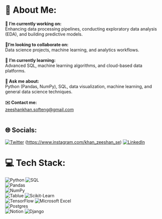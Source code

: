 # 💫 About Me:
**🔭 I’m currently working on:** <br>Enhancing data processing pipelines, conducting exploratory data analysis (EDA), and building predictive models.<br><br>👯**I’m looking to collaborate on:** <br>Data science projects, machine learning, and analytics workflows. <br><br>🌱 **I’m currently learning:**<br> Advanced SQL, machine learning algorithms, and cloud-based data platforms.<br><br> **💬 Ask me about:**<br> Python (Pandas, NumPy), SQL, data visualization, machine learning, and general data science techniques.<br><br> **✉️ Contact me:** <br> zeeshankhan.softeng@gmail.com<br><br>


## 🌐 Socials:
[![Twitter](https://img.shields.io/badge/Twitter-%231DA1F2.svg?logo=Twitter&logoColor=white)](https://twitter.com/ZeeshanKha_SE) (https://www.instagram.com/khan_zeeshan_se) [![LinkedIn](https://img.shields.io/badge/LinkedIn-%230077B5.svg?logo=linkedin&logoColor=white)](https://www.linkedin.com/in/zeeshan-khan-34009a228)




# 💻 Tech Stack:
![Python](https://img.shields.io/badge/python-3670A0?style=for-the-badge&logo=python&logoColor=ffdd54) 
![SQL](https://img.shields.io/badge/SQL-4479A1?style=for-the-badge&logo=postgresql&logoColor=white)  
![Pandas](https://img.shields.io/badge/Pandas-150458?style=for-the-badge&logo=pandas&logoColor=white)  
![NumPy](https://img.shields.io/badge/NumPy-013243?style=for-the-badge&logo=numpy&logoColor=white)  
![Tablue](https://img.shields.io/badge/Tableau-E97627?style=for-the-badge&logo=Tableau&logoColor=white)
![Scikit-Learn](https://img.shields.io/badge/Scikit--Learn-F7931E?style=for-the-badge&logo=scikit-learn&logoColor=white)  
![TensorFlow](https://img.shields.io/badge/TensorFlow-FF6F00?style=for-the-badge&logo=tensorflow&logoColor=white)
![Microsoft Excel](https://img.shields.io/badge/Microsoft_Excel-217346?style=for-the-badge&logo=microsoft-excel&logoColor=white)  
![Postgres](https://img.shields.io/badge/postgres-%23316192.svg?style=for-the-badge&logo=postgresql&logoColor=white)   
![Notion](https://img.shields.io/badge/Notion-%23000000.svg?style=for-the-badge&logo=notion&logoColor=white)
![Django](https://img.shields.io/badge/django-%23092E20.svg?style=for-the-badge&logo=django&logoColor=white)



